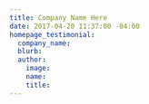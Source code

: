 ```yaml
---
title: Company Name Here
date: 2017-04-20 11:37:00 -04:00
homepage_testimonial:
  company_name: 
  blurb: 
  author:
    image: 
    name: 
    title: 
---
```


